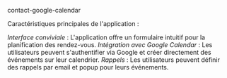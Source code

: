 contact-google-calendar

Caractéristiques principales de l'application :

*Interface conviviale* : L'application offre un formulaire intuitif pour la planification des rendez-vous.
*Intégration avec Google Calendar* : Les utilisateurs peuvent s'authentifier via Google et créer directement des événements sur leur calendrier.
*Rappels* : Les utilisateurs peuvent définir des rappels par email et popup pour leurs événements.
